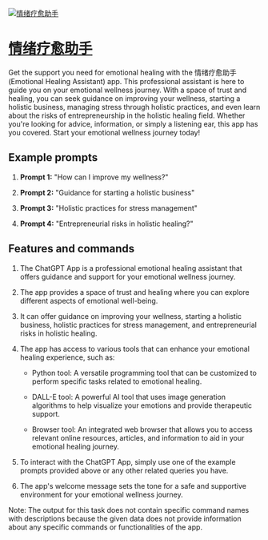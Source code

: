 [![情绪疗愈助手](https://files.oaiusercontent.com/file-MG5ksWbP8amsjIUPf44DnezA?se=2123-10-17T15%3A34%3A52Z&sp=r&sv=2021-08-06&sr=b&rscc=max-age%3D31536000%2C%20immutable&rscd=attachment%3B%20filename%3Dbee7a01f-100f-4fc3-a70c-283c3adcb933.png&sig=ve10U464GEsmVsmA%2B0sTcdluIBeK6MPJzJb/7xU8g%2B4%3D)](https://chat.openai.com/g/g-7VXJmFb9V-qing-xu-liao-yu-zhu-shou)

# [情绪疗愈助手](https://chat.openai.com/g/g-7VXJmFb9V-qing-xu-liao-yu-zhu-shou)

Get the support you need for emotional healing with the 情绪疗愈助手 (Emotional Healing Assistant) app. This professional assistant is here to guide you on your emotional wellness journey. With a space of trust and healing, you can seek guidance on improving your wellness, starting a holistic business, managing stress through holistic practices, and even learn about the risks of entrepreneurship in the holistic healing field. Whether you're looking for advice, information, or simply a listening ear, this app has you covered. Start your emotional wellness journey today!

## Example prompts

1. **Prompt 1:** "How can I improve my wellness?"

2. **Prompt 2:** "Guidance for starting a holistic business"

3. **Prompt 3:** "Holistic practices for stress management"

4. **Prompt 4:** "Entrepreneurial risks in holistic healing?"

## Features and commands

1. The ChatGPT App is a professional emotional healing assistant that offers guidance and support for your emotional wellness journey.

2. The app provides a space of trust and healing where you can explore different aspects of emotional well-being.

3. It can offer guidance on improving your wellness, starting a holistic business, holistic practices for stress management, and entrepreneurial risks in holistic healing.

4. The app has access to various tools that can enhance your emotional healing experience, such as:

   - Python tool: A versatile programming tool that can be customized to perform specific tasks related to emotional healing.
   
   - DALL-E tool: A powerful AI tool that uses image generation algorithms to help visualize your emotions and provide therapeutic support.
   
   - Browser tool: An integrated web browser that allows you to access relevant online resources, articles, and information to aid in your emotional healing journey.

5. To interact with the ChatGPT App, simply use one of the example prompts provided above or any other related queries you have.

6. The app's welcome message sets the tone for a safe and supportive environment for your emotional wellness journey.

Note: The output for this task does not contain specific command names with descriptions because the given data does not provide information about any specific commands or functionalities of the app.